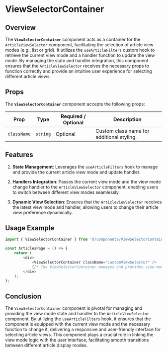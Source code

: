 # ViewSelectorContainer

## Overview
The **`ViewSelectorContainer`** component acts as a container for the `ArticleViewSelector` component, facilitating the selection of article view modes (e.g., list or grid). It utilizes the `useArticleFilters` custom hook to retrieve the current view mode and a handler function to update the view mode. By managing the state and handler integration, this component ensures that the `ArticleViewSelector` receives the necessary props to function correctly and provide an intuitive user experience for selecting different article views.

## Props
The **`ViewSelectorContainer`** component accepts the following props:

| Prop        | Type       | Required / Optional | Description                                               |
|-------------|------------|----------------------|-----------------------------------------------------------|
| `className` | `string`   | Optional             | Custom class name for additional styling.                 |

## Features
1. **State Management**: Leverages the `useArticleFilters` hook to manage and provide the current article view mode and update handler.

2. **Handlers Integration**: Passes the current view mode and the view mode change handler to the `ArticleViewSelector` component, enabling users to switch between different view modes seamlessly.

3. **Dynamic View Selection**: Ensures that the `ArticleViewSelector` receives the latest view mode and handler, allowing users to change their article view preference dynamically.

## Usage Example
```typescript jsx
import { ViewSelectorContainer } from '@/components/ViewSelectorContainer';

const ArticlesPage = () => {
    return (
        <div>
            <ViewSelectorContainer className="customViewSelector" />
            {/* The ViewSelectorContainer manages and provides view mode data to the ArticleViewSelector */}
        </div>
    );
};
```
## Conclusion
The `ViewSelectorContainer` component is pivotal for managing and providing the view mode state and handler to the `ArticleViewSelector` component. By utilizing the `useArticleFilters` hook, it ensures that the component is equipped with the current view mode and the necessary function to change it, delivering a responsive and user-friendly interface for selecting article views. This component plays a crucial role in linking the view mode logic with the user interface, facilitating smooth transitions between different article display modes.
